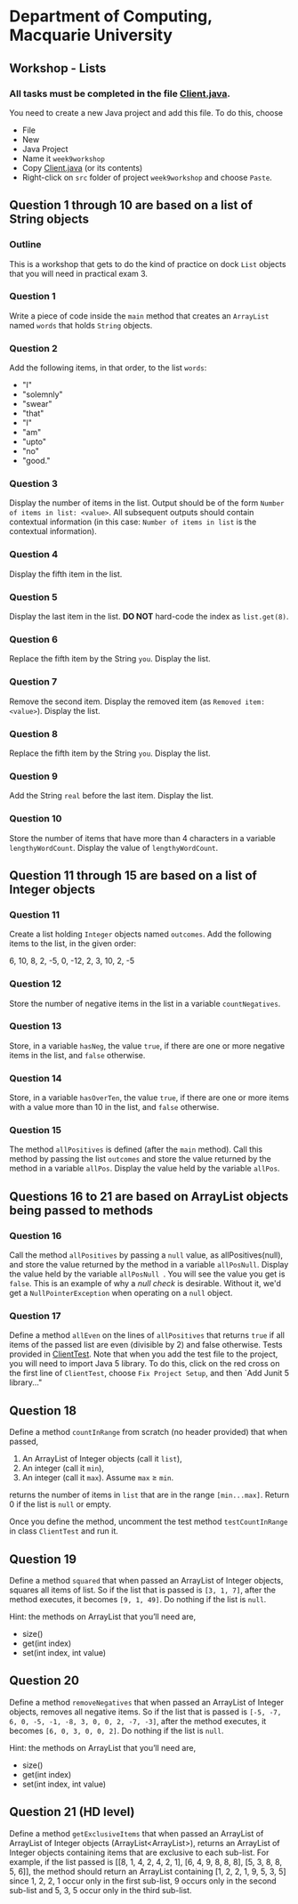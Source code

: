 # Department of Computing, Macquarie University

## Workshop - Lists

### All tasks must be completed in the file [Client.java](./codes/Client.java). 

You need to create a new Java project and add this file. To do this, choose 

- File
- New
- Java Project
- Name it `week9workshop`
- Copy [Client.java](./codes/Client.java) (or its contents) 
- Right-click on `src` folder of project `week9workshop` and choose `Paste`.

## Question 1 through 10 are based on a list of String objects

### Outline

This is a workshop that gets to do the kind of practice on dock
`List` objects that you will need in practical exam 3.

### Question 1

Write a piece of code inside the `main` method that creates an `ArrayList` named `words` that holds `String` objects.

### Question 2

Add the following items, in that order, to the list `words`:

- "I"
- "solemnly"
- "swear"
- "that"
- "I"
- "am"
- "upto"
- "no"
- "good."

### Question 3

Display the number of items in the list. Output should be of the form `Number of items in list: <value>`. All subsequent outputs should contain contextual information (in this case: `Number of items in list` is the contextual information).

### Question 4

Display the fifth item in the list. 	

### Question 5

Display the last item in the list. 
**DO NOT** hard-code the index as `list.get(8)`.

### Question 6

Replace the fifth item by the String `you`. Display the list.

### Question 7

Remove the second item. Display the removed item (as `Removed item: <value>`). Display the list.	

### Question 8

Replace the fifth item by the String `you`. Display the list.

### Question 9

Add the String `real` before the last item. Display the list.

### Question 10

Store the number of items that have more than 4 characters in a variable `lengthyWordCount`. Display the value of `lengthyWordCount`.

## Question 11 through 15 are based on a list of Integer objects

### Question 11

Create a list holding `Integer` objects named `outcomes`. Add the following items to the list, in the given order:

6, 10, 8, 2, -5, 0, -12, 2, 3, 10, 2, -5

### Question 12

Store the number of negative items in the list in a variable `countNegatives`.

### Question 13

Store, in a variable `hasNeg`, the value `true`, if there are one or more negative items in the list, and `false` otherwise.

### Question 14

Store, in a variable `hasOverTen`, the value `true`, if there are one or more items with a value more than 10 in the list, and `false` otherwise.

### Question 15

The method `allPositives` is defined (after the `main` method). Call this method by passing the list `outcomes` and store the value returned by the method in a variable `allPos`. Display the value held by the variable `allPos`.

## Questions 16 to 21 are based on ArrayList objects being passed to methods

### Question 16

Call the method `allPositives` by passing a `null` value, as allPositives(null), and store the value returned by the method in a variable `allPosNull`. Display the value held by the variable `allPosNull `. You will see the value you get is `false`. This is an example of why a *null check* is desirable. Without it, we'd get a `NullPointerException` when operating on a `null` object.

### Question 17

Define a method `allEven` on the lines of `allPositives` that returns `true` if all items of the passed list are even (divisible by 2) and false otherwise. Tests provided in [ClientTest](./codes/ClientTest.java). Note that when you add the test file to the project, you will need to import Java 5 library. To do this, click on the red cross on the first line of `ClientTest`, choose `Fix Project Setup`, and then `Add Junit 5 library..."

## Question 18

Define a method `countInRange` from scratch (no header provided) that when passed,

1. An ArrayList of Integer objects (call it `list`),
2. An integer (call it `min`),
3. An integer (call it `max`). Assume `max` $\geq$ `min`.

returns the number of items in `list` that are in the range `[min...max]`. Return 0 if the list is `null` or empty.

Once you define the method, uncomment the test method `testCountInRange` in class `ClientTest` and run it.

## Question 19

Define a method `squared` that when passed an ArrayList of Integer objects, squares all items of list. So if the list that is passed is `[3, 1, 7]`, after the method executes, it becomes `[9, 1, 49]`. Do nothing if the list is `null`.

Hint: the methods on ArrayList that you’ll need are,

- size()
- get(int index)
- set(int index, int value)

## Question 20

Define a method `removeNegatives` that when passed an ArrayList of Integer objects, removes all negative items. So if the list that is passed is `[-5, -7, 6, 0, -5, -1, -8, 3, 0, 0, 2, -7, -3]`, after the method executes, it becomes `[6, 0, 3, 0, 0, 2]`. Do nothing if the list is `null`.

Hint: the methods on ArrayList that you’ll need are,

- size()
- get(int index)
- set(int index, int value)

## Question 21 (HD level) 

Define a method `getExclusiveItems` that when passed an ArrayList of ArrayList of Integer objects (ArrayList<ArrayList<Integer>>), returns an ArrayList of Integer objects containing items that are exclusive to each sub-list. For example, if the list passed is [[8, 1, 4, 2, 4, 2, 1], [6, 4, 9, 8, 8, 8], [5, 3, 8, 8, 5, 6]], the method should return an ArrayList containing [1, 2, 2, 1, 9, 5, 3, 5] since 1, 2, 2, 1 occur only in the first sub-list, 9  occurs only in the second sub-list and 5, 3, 5 occur only in the third sub-list.






